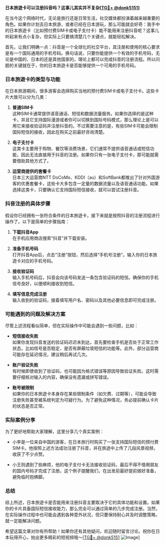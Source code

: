 **日本旅遊卡可以注册抖音吗？这事儿其实并不复杂[[TG💪+ @donk5151](https://t.me/s/donk5151)]**

在当今这个网络时代，无论是旅行还是日常生活，社交媒体都扮演着越来越重要的角色。如果你计划去日本旅游，或者已经在日本游玩，那么可能就会好奇：我手中的日本旅遊卡（比如预付费SIM卡或电子支付卡）能不能用来注册抖音呢？这事儿听起来有点小复杂，但实际上只要搞清楚几个关键点，就能轻松解决。

首先，让我们明确一点：抖音是一个全球化的社交平台，其注册和使用的核心要求是有一个国际通用的手机号码。换句话说，只要你能提供一个有效的手机号码，无论是中国的、日本的还是其他国家的，理论上都可以完成抖音的注册流程。所以问题的关键就在于，你的日本旅遊卡是否能够提供一个可用的手机号码。

### 日本旅遊卡的类型与功能

在日本旅游期间，很多游客会选择购买当地的预付费SIM卡或电子支付卡。这些卡片大致可以分为几类：

1. **普通SIM卡**  
   这种SIM卡通常提供语音通话、短信和数据流量服务。如果你选择的是这种卡，并且它支持国际漫游或者你可以切换到国际号码模式，那么理论上是可以用它来接收验证码并注册抖音的。不过需要注意的是，有些SIM卡可能会限制国际短信的接收，因此在购买之前最好咨询清楚。

2. **电子支付卡**  
   这类卡主要用于购物、餐饮等消费场景，它们通常不提供语音通话或短信功能，因此无法直接用于抖音的注册。如果你只有一张电子支付卡，那可能就需要借助其他方式了。

3. **运营商提供的套餐卡**  
   日本三大运营商NTT DoCoMo、KDDI（au）和SoftBank都推出了针对外国游客的优惠套餐卡，这些卡大多包含一定量的数据流量以及语音通话功能。如果选择这类卡，只要确认它支持国际短信接收，就可以尝试注册抖音。

### 抖音注册的具体步骤

假设你已经拥有一张符合条件的日本旅遊卡，接下来就是按照抖音的注册流程进行操作了。以下是简单的步骤指南：

1. **下载抖音App**  
   在手机应用商店搜索“抖音”并下载安装。

2. **准备手机号码**  
   打开抖音App后，点击“注册”按钮，然后选择“手机号注册”。输入你的日本旅遊卡对应的手机号码。

3. **接收验证码**  
   输入手机号码后，抖音会向该号码发送一条包含验证码的短信。确保你的手机信号良好，以便顺利接收到短信。

4. **填写信息完成注册**  
   输入收到的验证码，接着填写用户名、密码以及其他必要信息即可完成注册。

### 可能遇到的问题及解决方案

尽管上述流程看似简单，但在实际操作中可能会遇到一些问题，比如：

- **短信接收失败**  
  如果你发现抖音发送的验证码迟迟未到达，首先要检查手机是否处于正常工作状态，比如信号是否稳定、是否有屏蔽垃圾短信的功能等。此外，部分运营商可能存在延迟情况，建议稍后再试几次。

- **账户验证失败**  
  有时候即使收到了验证码，也可能因为格式错误等原因导致验证失败。这时需要仔细核对输入的内容，确保没有遗漏或拼写错误。

- **账号被限制**  
  如果你的日本旅遊卡本身存在某些限制条件（如欠费、过期等），可能会导致注册失败甚至被系统判定为可疑行为。为了避免这种情况，务必提前确认卡片的状态是否正常。

### 实际案例分享

为了更好地帮助大家理解，这里分享几个真实案例：

- 小李是一位来自中国的游客，在日本旅行时购买了一张支持国际短信的预付费SIM卡。他按照上述方法成功注册了抖音，并在旅途中上传了几段风景视频，收获了不少点赞。
  
- 小王则遇到了些麻烦，他的电子支付卡无法接收验证码，最后不得不借用朋友的国内号码才完成了注册。这个例子提醒我们，在出发前最好提前做好准备，避免临时抱佛脚。

### 总结

综上所述，日本旅遊卡是否能用来注册抖音主要取决于它的具体功能和设置。如果你的卡片具备国际短信接收能力，那么完全可以通过简单的几步完成注册。当然，在实际操作过程中也可能会遇到各种意外状况，但只要保持耐心并及时调整策略，就一定能解决问题。

希望这篇文章对你有所帮助！如果你还有其他疑问，欢迎随时留言讨论。祝你在日本玩得开心，拍出更多精彩的短视频哦～[[TG💪+ @donk5151](https://t.me/s/donk5151) ![Image](https://i.postimg.cc/rwNCRYN7/Snipaste-2025-04-30-17-27-05.png)]